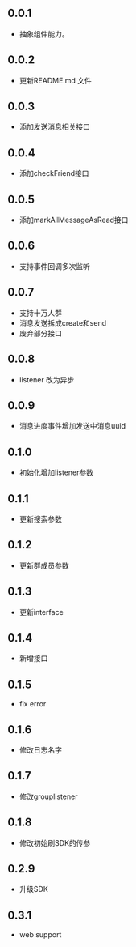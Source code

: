 ## 0.0.1

* 抽象组件能力。

## 0.0.2

* 更新README.md 文件

## 0.0.3

* 添加发送消息相关接口

## 0.0.4

* 添加checkFriend接口

## 0.0.5

* 添加markAllMessageAsRead接口

## 0.0.6

* 支持事件回调多次监听

## 0.0.7

* 支持十万人群
* 消息发送拆成create和send
* 废弃部分接口

## 0.0.8
* listener 改为异步

## 0.0.9
* 消息进度事件增加发送中消息uuid

## 0.1.0
* 初始化增加listener参数

## 0.1.1
* 更新搜索参数

## 0.1.2
* 更新群成员参数

## 0.1.3
* 更新interface

## 0.1.4
* 新增接口
## 0.1.5
* fix error
## 0.1.6
* 修改日志名字

## 0.1.7
* 修改grouplistener

## 0.1.8
* 修改初始刷SDK的传参

## 0.2.9
* 升级SDK

## 0.3.1
* web support
